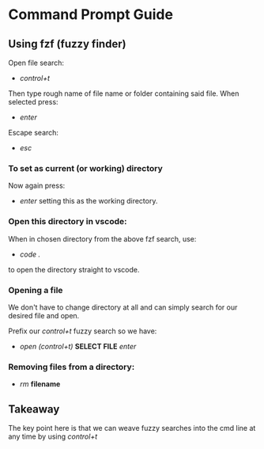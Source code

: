 # Command Prompt Guide 

## Using fzf (fuzzy finder) 

Open file search:
* *control+t*

Then type rough name of file name or folder containing said file. When selected press:
* *enter*

Escape search:
* *esc*

### To set as current (or working) directory
Now again press:
* *enter*
setting this as the working directory.

### Open this directory in vscode:
When in chosen directory from the above fzf search, use:
* *code .*

to open the directory straight to vscode.

### Opening a file
We don't have to change directory at all and can simply search for our desired file and open.

Prefix our *control+t* fuzzy search so we have:
* *open* *(control+t)* **SELECT FILE** *enter*

### Removing files from a directory:

* *rm* **filename**

## Takeaway
The key point here is that we can weave fuzzy searches into the cmd line at any time by using *control+t*